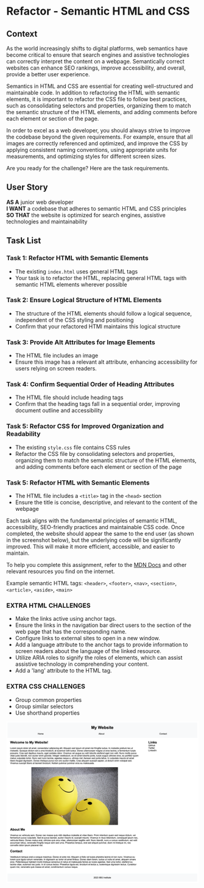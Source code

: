 # Refactor - Semantic HTML and CSS

## Context
As the world increasingly shifts to digital platforms, web semantics have become critical to ensure that search engines and assistive technologies can correctly interpret the content on a webpage. Semantically correct websites can enhance SEO rankings, improve accessibility, and overall, provide a better user experience.

Semantics in HTML and CSS are essential for creating well-structured and maintainable code. In addition to refactoring the HTML with semantic elements, it is important to refactor the CSS file to follow best practices, such as consolidating selectors and properties, organizing them to match the semantic structure of the HTML elements, and adding comments before each element or section of the page.

In order to excel as a web developer, you should always strive to improve the codebase beyond the given requirements. For example, ensure that all images are correctly referenced and optimized, and improve the CSS by applying consistent naming conventions, using appropriate units for measurements, and optimizing styles for different screen sizes.

Are you ready for the challenge? Here are the task requirements.

## User Story
**AS A** junior web developer<br/>
**I WANT** a codebase that adheres to semantic HTML and CSS principles<br/>
**SO THAT** the website is optimized for search engines, assistive technologies and maintainability


## Task List
### Task 1: Refactor HTML with Semantic Elements
- The existing `index.html` uses general HTML tags
- Your task is to refactor the HTML, replacing general HTML tags with semantic HTML elements wherever possible

### Task 2: Ensure Logical Structure of HTML Elements
- The structure of the HTML elements should follow a logical sequence, independent of the CSS styling and positioning
- Confirm that your refactored HTMl maintains this logical structure

### Task 3: Provide Alt Attributes for Image Elements
- The HTML file includes an image
- Ensure this image has a relevant alt attribute, enhancing accessibility for users relying on screen readers.

### Task 4: Confirm Sequential Order of Heading Attributes
- The HTML file should include heading tags
- Confirm that the heading tags fall in a sequential order, improving document outline and accessibility

### Task 5: Refactor CSS for Improved Organization and Readability
- The existing `style.css`  file contains CSS rules
- Refactor the CSS file by consolidating selectors and properties, organizing them to match the semantic structure of the HTML elements, and adding comments before each element or section of the page

### Task 5: Refactor HTML with Semantic Elements
- The HTML file includes a `<title>` tag in the `<head>` section
- Ensure the title is concise, descriptive, and relevant to the content of the webpage



Each task aligns with the fundamental principles of semantic HTML, accessibility, SEO-friendly practices and maintainable CSS code. Once completed, the website should appear the same to the end user (as shown in the screenshot below), but the underlying code will be significantly improved. This will make it more efficient, accessible, and easier to maintain.

To help you complete this assignment, refer to the [MDN Docs](https://developer.mozilla.org/en-US/docs/Glossary/Semantics#semantics_in_html) and other relevant resources you find on the internet.

Example semantic HTML tags: `<header>`, `<footer>`, `<nav>`, `<section>`, `<article>`, `<aside>`, `<main>` 


### EXTRA HTML CHALLENGES
- Make the links active using anchor tags.
- Ensure the links in the navigation bar direct users to the section of the web page that has the corresponding name.
- Configure links to external sites to open in a new window.
- Add a language attribute to the anchor tags to provide information to screen readers about the language of the linked resource.
- Utilize ARIA roles to signify the roles of elements, which can assist assistive technology in comprehending your content.
- Add a 'lang' attribute to the HTML tag.

### EXTRA CSS CHALLENGES
- Group common properties
- Group similar selectors
- Use shorthand properties

![website](./assets/site-example.png)